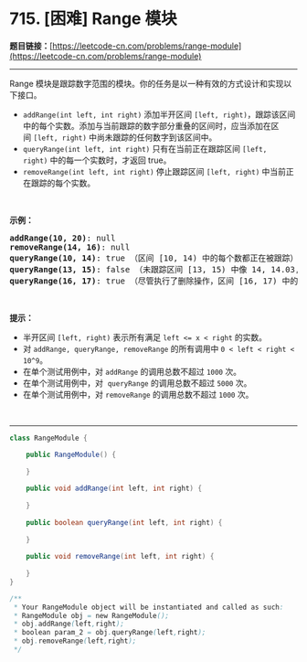 # 715. [困难] Range 模块

**题目链接：**[https://leetcode-cn.com/problems/range-module](https://leetcode-cn.com/problems/range-module)

---

<div class="content__1Y2H">
 <div class="notranslate">
  <p>Range 模块是跟踪数字范围的模块。你的任务是以一种有效的方式设计和实现以下接口。</p> 
  <ul> 
   <li><code>addRange(int left, int right)</code> 添加半开区间&nbsp;<code>[left, right)</code>，跟踪该区间中的每个实数。添加与当前跟踪的数字部分重叠的区间时，应当添加在区间&nbsp;<code>[left, right)</code>&nbsp;中尚未跟踪的任何数字到该区间中。</li> 
   <li><code>queryRange(int left, int right)</code>&nbsp;只有在当前正在跟踪区间&nbsp;<code>[left, right)</code>&nbsp;中的每一个实数时，才返回 true。</li> 
   <li><code>removeRange(int left, int right)</code>&nbsp;停止跟踪区间&nbsp;<code>[left, right)</code>&nbsp;中当前正在跟踪的每个实数。</li> 
  </ul> 
  <p>&nbsp;</p> 
  <p><strong>示例：</strong></p> 
  <pre class="language-text"><strong>addRange(10, 20)</strong>: null
<strong>removeRange(14, 16)</strong>: null
<strong>queryRange(10, 14)</strong>: true （区间 [10, 14) 中的每个数都正在被跟踪）
<strong>queryRange(13, 15)</strong>: false （未跟踪区间 [13, 15) 中像 14, 14.03, 14.17 这样的数字）
<strong>queryRange(16, 17)</strong>: true （尽管执行了删除操作，区间 [16, 17) 中的数字 16 仍然会被跟踪）
</pre> 
  <p>&nbsp;</p> 
  <p><strong>提示：</strong></p> 
  <ul> 
   <li>半开区间&nbsp;<code>[left, right)</code>&nbsp;表示所有满足&nbsp;<code>left &lt;= x &lt; right</code>&nbsp;的实数。</li> 
   <li>对&nbsp;<code>addRange, queryRange, removeRange</code>&nbsp;的所有调用中&nbsp;<code>0 &lt; left &lt; right &lt; 10^9</code>。</li> 
   <li>在单个测试用例中，对&nbsp;<code>addRange</code>&nbsp;的调用总数不超过&nbsp;<code>1000</code>&nbsp;次。</li> 
   <li>在单个测试用例中，对&nbsp; <code>queryRange</code> 的调用总数不超过 <code>5000</code> 次。</li> 
   <li>在单个测试用例中，对 <code>removeRange</code> 的调用总数不超过&nbsp;<code>1000</code>&nbsp;次。</li> 
  </ul> 
  <p>&nbsp;</p> 
 </div>
</div>

---

```java
class RangeModule {

    public RangeModule() {
        
    }
    
    public void addRange(int left, int right) {
        
    }
    
    public boolean queryRange(int left, int right) {
        
    }
    
    public void removeRange(int left, int right) {
        
    }
}

/**
 * Your RangeModule object will be instantiated and called as such:
 * RangeModule obj = new RangeModule();
 * obj.addRange(left,right);
 * boolean param_2 = obj.queryRange(left,right);
 * obj.removeRange(left,right);
 */
```